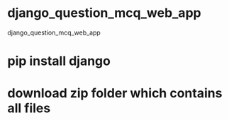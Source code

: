 # django_question_mcq_web_app
django_question_mcq_web_app
# pip install django
# download zip folder which contains all files
